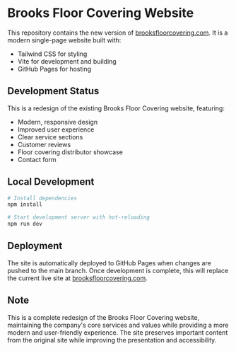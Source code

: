 # Brooks Floor Covering Website

This repository contains the new version of [brooksfloorcovering.com](https://brooksfloorcovering.com). It is a modern single-page website built with:

- Tailwind CSS for styling
- Vite for development and building
- GitHub Pages for hosting

## Development Status

This is a redesign of the existing Brooks Floor Covering website, featuring:

- Modern, responsive design
- Improved user experience
- Clear service sections
- Customer reviews
- Floor covering distributor showcase
- Contact form

## Local Development

```bash
# Install dependencies
npm install

# Start development server with hot-reloading
npm run dev
```

## Deployment

The site is automatically deployed to GitHub Pages when changes are pushed to the main branch. Once development is complete, this will replace the current live site at [brooksfloorcovering.com](https://brooksfloorcovering.com).

## Note

This is a complete redesign of the Brooks Floor Covering website, maintaining the company's core services and values while providing a more modern and user-friendly experience. The site preserves important content from the original site while improving the presentation and accessibility.